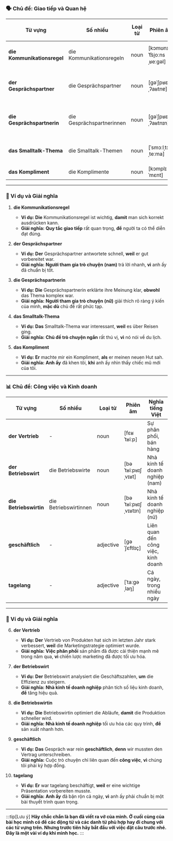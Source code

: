 ### **🗣️ Chủ đề: Giao tiếp và Quan hệ**

| **Từ vựng**                 | **Số nhiều**              | **Loại từ** | **Phiên âm**                | **Nghĩa tiếng Việt**            |
| --------------------------- | ------------------------- | ----------- | --------------------------- | ------------------------------- |
| **die Kommunikationsregel** | die Kommunikationsregeln  | noun        | [kɔmʊnɪkaˈt͡si̯oːnsˌʁeːɡəl] | Quy tắc giao tiếp               |
| **der Gesprächspartner**    | die Gesprächspartner      | noun        | [ɡəˈʃpʁɛːçˌʔaʁtnɐ]          | Người tham gia trò chuyện (nam) |
| **die Gesprächspartnerin**  | die Gesprächspartnerinnen | noun        | [ɡəˈʃpʁɛːçˌʔaʁtnɪn]         | Người tham gia trò chuyện (nữ)  |
| **das Smalltalk-Thema**     | die Smalltalk-Themen      | noun        | [ˈsmɔːlˌtɔːkˌteːma]         | Chủ đề trò chuyện ngắn          |
| **das Kompliment**          | die Komplimente           | noun        | [kɔmplɪˈmɛnt]               | Lời khen                        |

---

### **📌 Ví dụ và Giải nghĩa**

1. **die Kommunikationsregel**
    
    - **Ví dụ:** **Die** Kommunikationsregel ist wichtig, **damit** man sich korrekt ausdrücken kann.
    - **Giải nghĩa:** **Quy tắc giao tiếp** rất quan trọng, **để** người ta có thể diễn đạt đúng.
2. **der Gesprächspartner**
    
    - **Ví dụ:** **Der** Gesprächspartner antwortete schnell, **weil** er gut vorbereitet war.
    - **Giải nghĩa:** **Người tham gia trò chuyện (nam)** trả lời nhanh, **vì** anh ấy đã chuẩn bị tốt.
3. **die Gesprächspartnerin**
    
    - **Ví dụ:** **Die** Gesprächspartnerin erklärte ihre Meinung klar, **obwohl** das Thema komplex war.
    - **Giải nghĩa:** **Người tham gia trò chuyện (nữ)** giải thích rõ ràng ý kiến của mình, **mặc dù** chủ đề rất phức tạp.
4. **das Smalltalk-Thema**
    
    - **Ví dụ:** **Das** Smalltalk-Thema war interessant, **weil** es über Reisen ging.
    - **Giải nghĩa:** **Chủ đề trò chuyện ngắn** rất thú vị, **vì** nó nói về du lịch.
5. **das Kompliment**
    
    - **Ví dụ:** **Er** machte mir ein Kompliment, **als** er meinen neuen Hut sah.
    - **Giải nghĩa:** **Anh ấy** đã khen tôi, **khi** anh ấy nhìn thấy chiếc mũ mới của tôi.

---

### **📊 Chủ đề: Công việc và Kinh doanh**

| **Từ vựng**            | **Số nhiều**          | **Loại từ** | **Phiên âm**         | **Nghĩa tiếng Việt**                |
| ---------------------- | --------------------- | ----------- | -------------------- | ----------------------------------- |
| **der Vertrieb**       | -                     | noun        | [fɛʁˈtʁiːp]          | Sự phân phối, bán hàng              |
| **der Betriebswirt**   | die Betriebswirte     | noun        | [bəˈtʁiːpʁɪʃˌvɪʁt]   | Nhà kinh tế doanh nghiệp (nam)      |
| **die Betriebswirtin** | die Betriebswirtinnen | noun        | [bəˈtʁiːpʁɪʃˌvɪʁtɪn] | Nhà kinh tế doanh nghiệp (nữ)       |
| **geschäftlich**       | -                     | adjective   | [ɡəˈʃɛftlɪç]         | Liên quan đến công việc, kinh doanh |
| **tagelang**           | -                     | adjective   | [ˈtaːɡəˌlaŋ]         | Cả ngày, trong nhiều ngày           |

---

### **📌 Ví dụ và Giải nghĩa**

6. **der Vertrieb**
    
    - **Ví dụ:** **Der** Vertrieb von Produkten hat sich im letzten Jahr stark verbessert, **weil** die Marketingstrategie optimiert wurde.
    - **Giải nghĩa:** **Việc phân phối** sản phẩm đã được cải thiện mạnh mẽ trong năm qua, **vì** chiến lược marketing đã được tối ưu hóa.
7. **der Betriebswirt**
    
    - **Ví dụ:** **Der** Betriebswirt analysiert die Geschäftszahlen, **um** die Effizienz zu steigern.
    - **Giải nghĩa:** **Nhà kinh tế doanh nghiệp** phân tích số liệu kinh doanh, **để** tăng hiệu quả.
8. **die Betriebswirtin**
    
    - **Ví dụ:** **Die** Betriebswirtin optimiert die Abläufe, **damit** die Produktion schneller wird.
    - **Giải nghĩa:** **Nhà kinh tế doanh nghiệp** tối ưu hóa các quy trình, **để** sản xuất nhanh hơn.
9. **geschäftlich**
    
    - **Ví dụ:** **Das** Gespräch war rein **geschäftlich**, **denn** wir mussten den Vertrag unterschreiben.
    - **Giải nghĩa:** Cuộc trò chuyện chỉ liên quan đến **công việc**, **vì** chúng tôi phải ký hợp đồng.
10. **tagelang**
    
    - **Ví dụ:** **Er** war tagelang beschäftigt, **weil** er eine wichtige Präsentation vorbereiten musste.
    - **Giải nghĩa:** **Anh ấy** đã bận rộn cả ngày, **vì** anh ấy phải chuẩn bị một bài thuyết trình quan trọng.



---
:::tip[Lưu ý]
**Hãy chắc chắn là bạn đã viết ra vở của mình. Ở cuối cùng của bài học mình có để các động từ và các danh từ phù hợp hay đi chung với các từ vựng trên. Nhưng trước tiên hãy bắt đầu với việc đặt câu trước nhé. Đây là một vài ví dụ khi mình học.**
:::